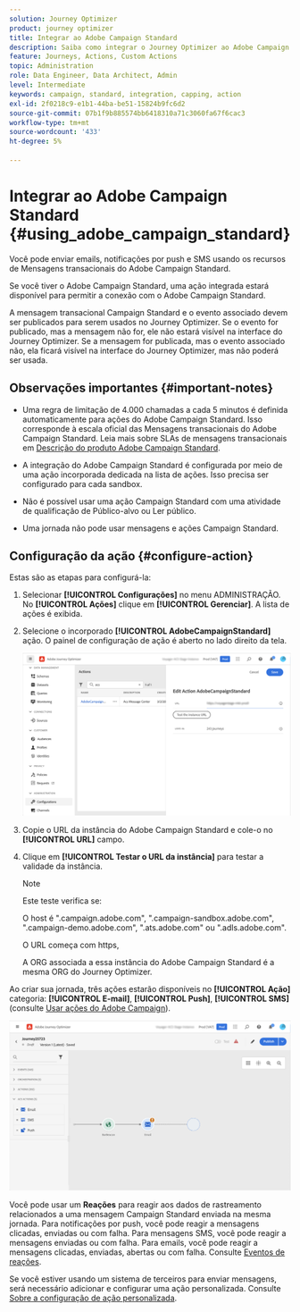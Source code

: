 ```yaml
---
solution: Journey Optimizer
product: journey optimizer
title: Integrar ao Adobe Campaign Standard
description: Saiba como integrar o Journey Optimizer ao Adobe Campaign Standard
feature: Journeys, Actions, Custom Actions
topic: Administration
role: Data Engineer, Data Architect, Admin
level: Intermediate
keywords: campaign, standard, integration, capping, action
exl-id: 2f0218c9-e1b1-44ba-be51-15824b9fc6d2
source-git-commit: 07b1f9b885574bb6418310a71c3060fa67f6cac3
workflow-type: tm+mt
source-wordcount: '433'
ht-degree: 5%

---
```


# Integrar ao Adobe Campaign Standard {#using_adobe_campaign_standard}

Você pode enviar emails, notificações por push e SMS usando os recursos de Mensagens transacionais do Adobe Campaign Standard.

Se você tiver o Adobe Campaign Standard, uma ação integrada estará disponível para permitir a conexão com o Adobe Campaign Standard.

A mensagem transacional Campaign Standard e o evento associado devem ser publicados para serem usados no Journey Optimizer. Se o evento for publicado, mas a mensagem não for, ele não estará visível na interface do Journey Optimizer. Se a mensagem for publicada, mas o evento associado não, ela ficará visível na interface do Journey Optimizer, mas não poderá ser usada.

## Observações importantes {#important-notes}

* Uma regra de limitação de 4.000 chamadas a cada 5 minutos é definida automaticamente para ações do Adobe Campaign Standard. Isso corresponde à escala oficial das Mensagens transacionais do Adobe Campaign Standard. Leia mais sobre SLAs de mensagens transacionais em [Descrição do produto Adobe Campaign Standard](https://helpx.adobe.com/legal/product-descriptions/campaign-standard.html).

* A integração do Adobe Campaign Standard é configurada por meio de uma ação incorporada dedicada na lista de ações. Isso precisa ser configurado para cada sandbox.

* Não é possível usar uma ação Campaign Standard com uma atividade de qualificação de Público-alvo ou Ler público.

* Uma jornada não pode usar mensagens e ações Campaign Standard.

## Configuração da ação {#configure-action}

Estas são as etapas para configurá-la:

1. Selecionar **[!UICONTROL Configurações]** no menu ADMINISTRAÇÃO. No  **[!UICONTROL Ações]** clique em **[!UICONTROL Gerenciar]**. A lista de ações é exibida.

1. Selecione o incorporado **[!UICONTROL AdobeCampaignStandard]** ação. O painel de configuração de ação é aberto no lado direito da tela.

   ![](assets/actioncampaign.png)

1. Copie o URL da instância do Adobe Campaign Standard e cole-o no **[!UICONTROL URL]** campo.

1. Clique em **[!UICONTROL Testar o URL da instância]** para testar a validade da instância.

   >[!NOTE]
   >
   >Este teste verifica se:
   >
   >O host é &quot;.campaign.adobe.com&quot;, &quot;.campaign-sandbox.adobe.com&quot;, &quot;.campaign-demo.adobe.com&quot;, &quot;.ats.adobe.com&quot; ou &quot;.adls.adobe.com&quot;.
   >
   >O URL começa com https,
   >
   >A ORG associada a essa instância do Adobe Campaign Standard é a mesma ORG do Journey Optimizer.

Ao criar sua jornada, três ações estarão disponíveis no **[!UICONTROL Ação]** categoria: **[!UICONTROL E-mail]**, **[!UICONTROL Push]**, **[!UICONTROL SMS]** (consulte [Usar ações do Adobe Campaign](../building-journeys/using-adobe-campaign-standard.md)).

![](assets/journey58.png)

Você pode usar um **Reações** para reagir aos dados de rastreamento relacionados a uma mensagem Campaign Standard enviada na mesma jornada. Para notificações por push, você pode reagir a mensagens clicadas, enviadas ou com falha. Para mensagens SMS, você pode reagir a mensagens enviadas ou com falha. Para emails, você pode reagir a mensagens clicadas, enviadas, abertas ou com falha. Consulte [Eventos de reações](../building-journeys/reaction-events.md).

Se você estiver usando um sistema de terceiros para enviar mensagens, será necessário adicionar e configurar uma ação personalizada. Consulte [Sobre a configuração de ação personalizada](../action/about-custom-action-configuration.md).